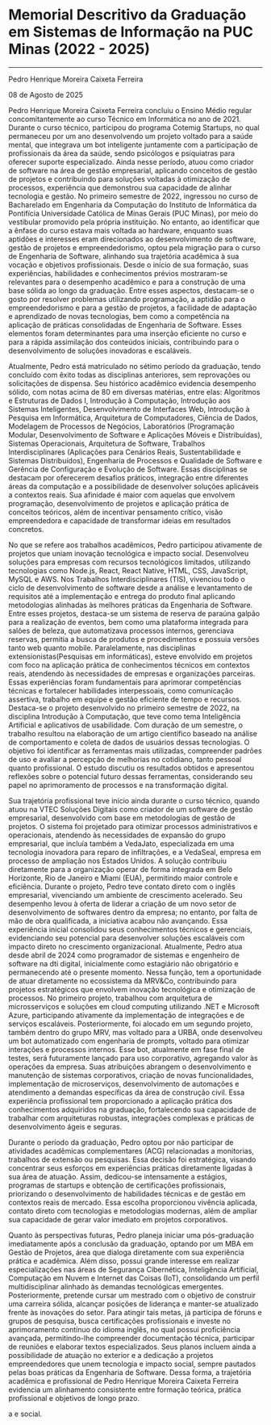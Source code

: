 # Memorial Descritivo da Graduação em Sistemas de Informação na PUC Minas (2022 - 2025)
--------------------------------------
Pedro Henrique Moreira Caixeta Ferreira

08 de Agosto de 2025

Pedro Henrique Moreira Caixeta Ferreira concluiu o Ensino Médio regular concomitantemente ao curso Técnico em Informática no ano de 2021. Durante o curso técnico, participou do programa Cotemig Startups, no qual permaneceu por um ano desenvolvendo um projeto voltado para a saúde mental, que integrava um bot inteligente juntamente com a participação de profissionais da área da saúde, sendo psicólogos e psiquiatras para oferecer suporte especializado. Ainda nesse período, atuou como criador de software na área de gestão empresarial, aplicando conceitos de gestão de projetos e contribuindo para soluções voltadas à otimização de processos, experiência que demonstrou sua capacidade de alinhar tecnologia e gestão. No primeiro semestre de 2022, ingressou no curso de Bacharelado em Engenharia da Computação do Instituto de Informática da Pontifícia Universidade Católica de Minas Gerais (PUC Minas), por meio do vestibular promovido pela própria instituição. No entanto, ao identificar que a ênfase do curso estava mais voltada ao hardware, enquanto suas aptidões e interesses eram direcionados ao desenvolvimento de software, gestão de projetos e empreendedorismo, optou pela migração para o curso de Engenharia de Software, alinhando sua trajetória acadêmica à sua vocação e objetivos profissionais. Desde o início de sua formação, suas experiências, habilidades e conhecimentos prévios mostraram-se relevantes para o desempenho acadêmico e para a construção de uma base sólida ao longo da graduação. Entre esses aspectos, destacam-se o gosto por resolver problemas utilizando programação, a aptidão para o empreendedorismo e para a gestão de projetos, a facilidade de adaptação e aprendizado de novas tecnologias, bem como a competência na aplicação de práticas consolidadas de Engenharia de Software. Esses elementos foram determinantes para uma inserção eficiente no curso e para a rápida assimilação dos conteúdos iniciais, contribuindo para o desenvolvimento de soluções inovadoras e escaláveis.

Atualmente, Pedro está matriculado no sétimo período da graduação, tendo concluído com êxito todas as disciplinas anteriores, sem reprovações ou solicitações de dispensa. Seu histórico acadêmico evidencia desempenho sólido, com notas acima de 80 em diversas matérias, entre elas: Algoritmos e Estruturas de Dados I, Introdução à Computação, Introdução aos Sistemas Inteligentes, Desenvolvimento de Interfaces Web, Introdução à Pesquisa em Informática, Arquitetura de Computadores, Ciência de Dados, Modelagem de Processos de Negócios, Laboratórios (Programação Modular, Desenvolvimento de Software e Aplicações Móveis e Distribuídas), Sistemas Operacionais, Arquitetura de Software, Trabalhos Interdisciplinares (Aplicações para Cenários Reais, Sustentabilidade e Sistemas Distribuídos), Engenharia de Processos e Qualidade de Software e Gerência de Configuração e Evolução de Software. Essas disciplinas se destacam por oferecerem desafios práticos, integração entre diferentes áreas da computação e a possibilidade de desenvolver soluções aplicáveis a contextos reais. Sua afinidade é maior com aquelas que envolvem programação, desenvolvimento de projetos e aplicação prática de conceitos teóricos, além de incentivar pensamento crítico, visão empreendedora e capacidade de transformar ideias em resultados concretos.

No que se refere aos trabalhos acadêmicos, Pedro participou ativamente de projetos que uniam inovação tecnológica e impacto social. Desenvolveu soluções para empresas com recursos tecnológicos limitados, utilizando tecnologias como Node.js, React, React Native, HTML, CSS, JavaScript, MySQL e AWS. Nos Trabalhos Interdisciplinares (TIS), vivenciou todo o ciclo de desenvolvimento de software desde a análise e levantamento de requisitos até a implementação e entrega do produto final aplicando metodologias alinhadas às melhores práticas da Engenharia de Software. Entre esses projetos, destaca-se um sistema de reserva de  paraúna galpão para a realização de eventos, bem como uma plataforma integrada para salões de beleza, que automatizava processos internos, gerenciava reservas, permitia a busca de produtos e procedimentos e possuia versões tanto web quanto mobile. Paralelamente, nas disciplinas extensionistas(Pesquisas em informáticas), esteve envolvido em projetos com foco na aplicação prática de conhecimentos técnicos em contextos reais, atendendo às necessidades de empresas e organizações parceiras. Essas experiências foram fundamentais para aprimorar competências técnicas e fortalecer habilidades interpessoais, como comunicação assertiva, trabalho em equipe e gestão eficiente de tempo e recursos. Destaca-se o projeto desenvolvido no primeiro semestre de 2022, na disciplina Introdução à Computação, que teve como tema Inteligência Artificial e aplicativos de usabilidade. Com duração de um semestre, o trabalho resultou na elaboração de um artigo científico baseado na análise de comportamento e coleta de dados de usuários dessas tecnologias. O objetivo foi identificar as ferramentas mais utilizadas, compreender padrões de uso e avaliar a percepção de melhorias no cotidiano, tanto pessoal quanto profissional. O estudo discutiu os resultados obtidos e apresentou reflexões sobre o potencial futuro dessas ferramentas, considerando seu papel no aprimoramento de processos e na transformação digital.

Sua trajetória profissional teve início ainda durante o curso técnico, quando atuou na VTEC Soluções Digitais como criador de um software de gestão empresarial, desenvolvido com base em metodologias de gestão de projetos. O sistema foi projetado para otimizar processos administrativos e operacionais, atendendo às necessidades de expansão do grupo empresarial, que incluía também a VedaJato, especializada em uma tecnologia inovadora para reparo de infiltrações, e a VedaSeal, empresa em processo de ampliação nos Estados Unidos. A solução contribuiu diretamente para a organização operar de forma integrada em Belo Horizonte, Rio de Janeiro e Miami (EUA), permitindo maior controle e eficiência. Durante o projeto, Pedro teve contato direto com o inglês empresarial, vivenciando um ambiente de crescimento acelerado. Seu desempenho levou à oferta de liderar a criação de um novo setor de desenvolvimento de softwares dentro da empresa; no entanto, por falta de mão de obra qualificada, a iniciativa acabou não avançando. Essa experiência inicial consolidou seus conhecimentos técnicos e gerenciais, evidenciando seu potencial para desenvolver soluções escaláveis com impacto direto no crescimento organizacional. Atualmente, Pedro atua desde abril de 2024 como programador de sistemas e engenheiro de software na dti digital, inicialmente como estagiário não obrigatório e permanecendo até o presente momento. Nessa função, tem a oportunidade de atuar diretamente no ecossistema da MRV&Co, contribuindo para projetos estratégicos que envolvem inovação tecnológica e otimização de processos. No primeiro projeto, trabalhou com arquitetura de microsserviços e soluções em cloud computing utilizando .NET e Microsoft Azure, participando ativamente da implementação de integrações e de serviços escaláveis. Posteriormente, foi alocado em um segundo projeto, também dentro do grupo MRV, mas voltado para a URBA, onde desenvolveu um bot automatizado com engenharia de prompts, voltado para otimizar interações e processos internos. Esse bot, atualmente em fase final de testes, será futuramente lançado para uso corporativo, agregando valor às operações da empresa. Suas atribuições abrangem o desenvolvimento e manutenção de sistemas corporativos, criação de novas funcionalidades, implementação de microserviços, desenvolvimento de automações e atendimento a demandas específicas da área de construção civil. Essa experiência profissional tem proporcionado a aplicação prática dos conhecimentos adquiridos na graduação, fortalecendo sua capacidade de trabalhar com arquiteturas robustas, integrações complexas e práticas de desenvolvimento ágeis e seguras.

Durante o período da graduação, Pedro optou por não participar de atividades acadêmicas complementares (ACG) relacionadas a monitorias, trabalhos de extensão ou pesquisas. Essa decisão foi estratégica, visando concentrar seus esforços em experiências práticas diretamente ligadas à sua área de atuação. Assim, dedicou-se intensamente a estágios, programas de startups e obtenção de certificações profissionais, priorizando o desenvolvimento de habilidades técnicas e de gestão em contextos reais de mercado. Essa escolha proporcionou vivência aplicada, contato direto com tecnologias e metodologias modernas, além de ampliar sua capacidade de gerar valor imediato em projetos corporativos.

Quanto às perspectivas futuras, Pedro planeja iniciar uma pós-graduação imediatamente após a conclusão da graduação, optando por um MBA em Gestão de Projetos, área que dialoga diretamente com sua experiência prática e acadêmica. Além disso, possui grande interesse em realizar especializações nas áreas de Segurança Cibernética, Inteligência Artificial, Computação em Nuvem e Internet das Coisas (IoT), consolidando um perfil multidisciplinar alinhado às demandas tecnológicas emergentes. Posteriormente, pretende cursar um mestrado com o objetivo de construir uma carreira sólida, alcançar posições de liderança e manter-se atualizado frente às inovações do setor. Para atingir tais metas, já participa de fóruns e grupos de pesquisa, busca certificações profissionais e investe no aprimoramento contínuo do idioma inglês, no qual possui proficiência avançada, permitindo-lhe compreender documentação técnica, participar de reuniões e elaborar textos especializados. Seus planos incluem ainda a possibilidade de atuação no exterior e a dedicação a projetos empreendedores que unem tecnologia e impacto social, sempre pautados pelas boas práticas da Engenharia de Software. Dessa forma, a trajetória acadêmica e profissional de Pedro Henrique Moreira Caixeta Ferreira evidencia um alinhamento consistente entre formação teórica, prática profissional e objetivos de longo prazo.


a e social.
